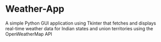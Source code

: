 # Weather-App
A simple Python GUI application using Tkinter that fetches and displays real-time weather data for Indian states and union territories using the OpenWeatherMap API
